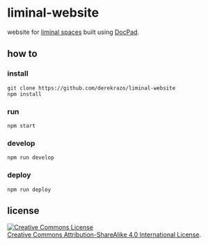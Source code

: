 # liminal-website

website for [liminal spaces](http://liminalspaces) built using [DocPad](http://docpad.org).

## how to

### install

```
git clone https://github.com/derekrazo/liminal-website
npm install
```

### run

`npm start`

### develop

`npm run develop`

### deploy

`npm run deploy`

## license

<a rel="license" href="http://creativecommons.org/licenses/by-sa/4.0/deed.en_US"><img alt="Creative Commons License" style="border-width:0" src="http://i.creativecommons.org/l/by-sa/4.0/88x31.png" /></a><br /><a rel="license" href="http://creativecommons.org/licenses/by-sa/4.0/deed.en_US">Creative Commons Attribution-ShareAlike 4.0 International License</a>.

